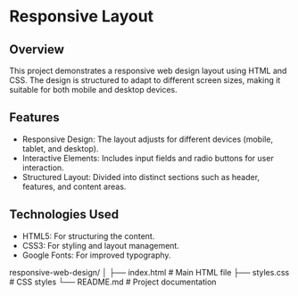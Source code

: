 # Responsive Layout

## Overview
This project demonstrates a responsive web design layout using HTML and CSS. The design is structured to adapt to different screen sizes, making it suitable for both mobile and desktop devices.

## Features
- Responsive Design: The layout adjusts for different devices (mobile, tablet, and desktop).
- Interactive Elements: Includes input fields and radio buttons for user interaction.
- Structured Layout: Divided into distinct sections such as header, features, and content areas.

## Technologies Used
- HTML5: For structuring the content.
- CSS3: For styling and layout management.
- Google Fonts: For improved typography.


responsive-web-design/
│
├── index.html           # Main HTML file
├── styles.css          # CSS styles
└── README.md           # Project documentation
